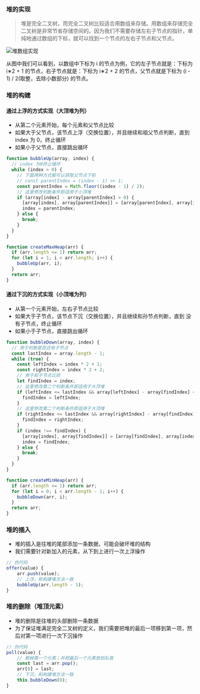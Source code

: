 ### 堆的实现

> 堆是完全二叉树，而完全二叉树比较适合用数组来存储。用数组来存储完全二叉树是非常节省存储空间的。因为我们不需要存储左右子节点的指针，单纯地通过数组的下标，就可以找到一个节点的左右子节点和父节点。

<img :src="$withBase('/heapAchieve.png')" alt="堆数组实现" />

从图中我们可以看到，以数组中下标为 i 的节点为例，它的左子节点就是：下标为 i∗2 + 1 的节点，右子节点就是：下标为 i∗2 + 2 的节点，父节点就是下标为 (i - 1) / 2​(取整，去除小数部分) 的节点。

### 堆的构建

#### 通过上浮的方式实现（大顶堆为列）

- 从第二个元素开始，每个元素和父节点比较
- 如果大于父节点，该节点上浮（交换位置），并且继续和祖父节点判断，直到 index 为 0，终止循环
- 如果小于父节点，直接跳出循环

```js
function bubbleUp(array, index) {
  // index 为0终止循环
  while (index > 0) {
    // 下面两种方式都可以获取父节点下标
    // const parentIndex = (index - 1) >> 1;
    const parentIndex = Math.floor((index - 1) / 2);
    // 这里修改判断条件即适用于小顶堆
    if (array[index] - array[parentIndex] > 0) {
      [array[index], array[parentIndex]] = [array[parentIndex], array[index]];
      index = parentIndex;
    } else {
      break;
    }
  }
}

function createMaxHeap(arr) {
  if (arr.length <= 1) return arr;
  for (let i = 1; i < arr.length; i++) {
    bubbleUp(arr, i);
  }
  return arr;
}
```

#### 通过下沉的方式实现（小顶堆为列）

- 从第一个元素开始，左右子节点比较
- 如果大于子节点，该节点下沉（交换位置），并且继续和孙节点判断，直到 没有子节点，终止循环
- 如果小于子节点，直接跳出循环

```js
function bubbleDown(array, index) {
  // 用于判断是否还有子节点
  const lastIndex = array.length - 1;
  while (true) {
    const leftIndex = index * 2 + 1;
    const rightIndex = index * 2 + 2;
    // 用于和子节点比较
    let findIndex = index;
    // 这里修改第二个判断条件即适用于大顶堆
    if (leftIndex <= lastIndex && array[leftIndex] - array[findIndex] < 0) {
      findIndex = leftIndex;
    }
    // 这里修改第二个判断条件即适用于大顶堆
    if (rightIndex <= lastIndex && array[rightIndex] - array[findIndex] < 0) {
      findIndex = rightIndex;
    }
    if (index !== findIndex) {
      [array[index], array[findIndex]] = [array[findIndex], array[index]];
      index = findIndex;
    } else {
      break;
    }
  }
}

function createMinHeap(arr) {
  if (arr.length <= 1) return arr;
  for (let i = 0; i < arr.length - 1; i++) {
    bubbleDown(arr, i);
  }
  return arr;
}
```

### 堆的插入

- 堆的插入是往堆的尾部添加一条数据，可能会破坏堆的结构
- 我们需要针对新加入的元素，从下到上进行一次上浮操作

```js
// 伪代码
offer(value) {
    arr.push(value);
    // 上浮，和构建堆方法一致
    bubbleUp(arr.length - 1);
}
```

### 堆的删除（堆顶元素）

- 堆的删除是往堆的头部删除一条数据
- 为了保证堆满足完全二叉树的定义，我们需要把堆的最后一项移到第一项，然后对第一项进行一次下沉操作

```js
// 伪代码
poll(value) {
    // 删掉第一个元素；并把最后一个元素放到队首
    const last = arr.pop();
    arr[0] = last;
    // 下沉，和构建堆方法一致
    this.bubbleDown(0);
}
```
